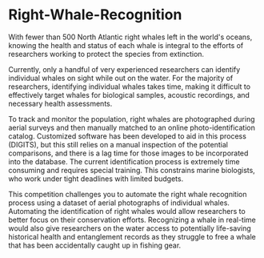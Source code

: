 # Right-Whale-Recognition
With fewer than 500 North Atlantic right whales left in the world's oceans, knowing the health and status of each whale is integral to the efforts of researchers working to protect the species from extinction.

Currently, only a handful of very experienced researchers can identify individual whales on sight while out on the water. For the majority of researchers, identifying individual whales takes time, making it difficult to effectively target whales for biological samples, acoustic recordings, and necessary health assessments.



To track and monitor the population, right whales are photographed during aerial surveys and then manually matched to an online photo-identification catalog. Customized software has been developed to aid in this process (DIGITS), but this still relies on a manual inspection of the potential comparisons, and there is a lag time for those images to be incorporated into the database. The current identification process is extremely time consuming and requires special training. This constrains marine biologists, who work under tight deadlines with limited budgets.

This competition challenges you to automate the right whale recognition process using a dataset of aerial photographs of individual whales. Automating the identification of right whales would allow researchers to better focus on their conservation efforts. Recognizing a whale in real-time would also give researchers on the water access to potentially life-saving historical health and entanglement records as they struggle to free a whale that has been accidentally caught up in fishing gear.
